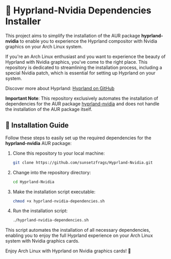 # 🚀 Hyprland-Nvidia Dependencies Installer

This project aims to simplify the installation of the AUR package **hyprland-nvidia** to enable you to experience the Hyprland compositor with Nvidia graphics on your Arch Linux system.

If you're an Arch Linux enthusiast and you want to experience the beauty of Hyprland with Nvidia graphics, you've come to the right place. This repository is dedicated to streamlining the installation process, including a special Nvidia patch, which is essential for setting up Hyprland on your system.

Discover more about Hyprland: [Hyprland on GitHub](https://github.com/hyprwm/Hyprland)

**Important Note**: This repository exclusively automates the installation of dependencies for the AUR package [hyprland-nvidia](https://aur.archlinux.org/packages/hyprland-nvidia) and does not handle the installation of the AUR package itself.

## 📖 Installation Guide

Follow these steps to easily set up the required dependencies for the **hyprland-nvidia** AUR package:

1. Clone this repository to your local machine:
   ```bash
   git clone https://github.com/sunsetzfrags/Hyprland-Nvidia.git
   ```

2. Change into the repository directory:
   ```bash
   cd Hyprland-Nvidia
   ```

3. Make the installation script executable:
   ```bash
   chmod +x hyprland-nvidia-dependencies.sh
   ```

4. Run the installation script:
   ```bash
   ./hyprland-nvidia-dependencies.sh
   ```

This script automates the installation of all necessary dependencies, enabling you to enjoy the full Hyprland experience on your Arch Linux system with Nvidia graphics cards.

Enjoy Arch Linux with Hyprland on Nvidia graphics cards! 🎉
